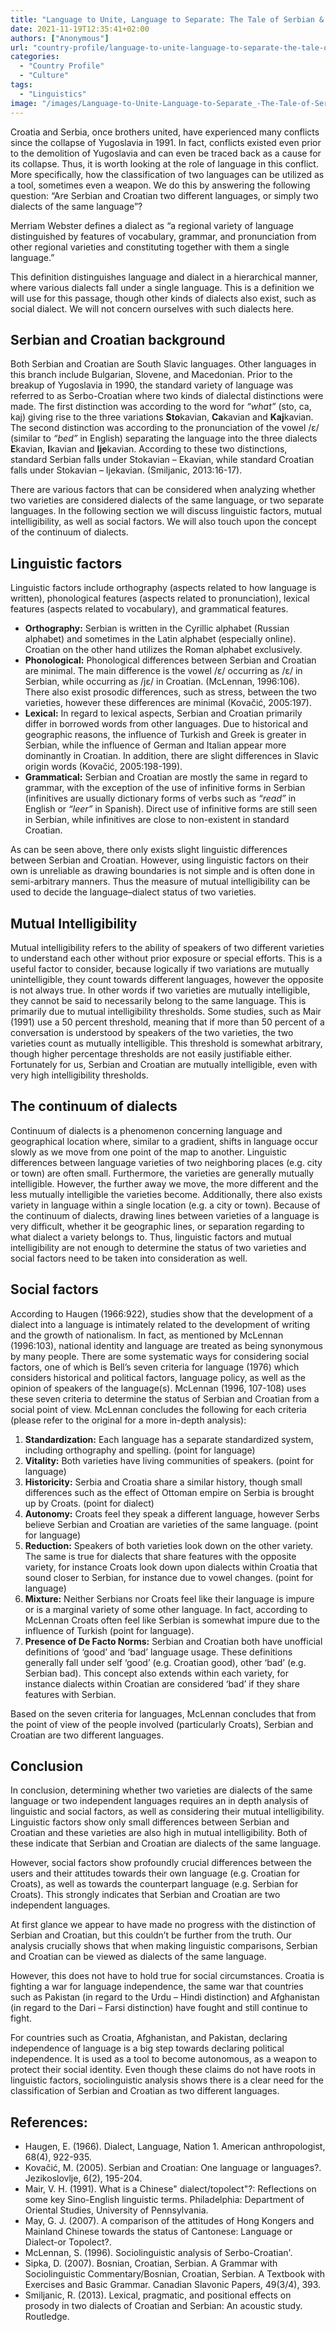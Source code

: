 ```yaml
---
title: "Language to Unite, Language to Separate: The Tale of Serbian & Croatian"
date: 2021-11-19T12:35:41+02:00
authors: ["Anonymous"]
url: "country-profile/language-to-unite-language-to-separate-the-tale-of-serbian-croatian"
categories: 
  - "Country Profile"
  - "Culture"
tags: 
  - "Linguistics"
image: "/images/Language-to-Unite-Language-to-Separate_-The-Tale-of-Serbian-Croatian--scaled.jpg"
---
```


Croatia and Serbia, once brothers united, have experienced many conflicts since the collapse of Yugoslavia in 1991. In fact, conflicts existed even prior to the demolition of Yugoslavia and can even be traced back as a cause for its collapse. Thus, it is worth looking at the role of language in this conflict. More specifically, how the classification of two languages can be utilized as a tool, sometimes even a weapon. We do this by answering the following question: “Are Serbian and Croatian two different languages, or simply two dialects of the same language”?

Merriam Webster defines a dialect as “a regional variety of language distinguished by features of vocabulary, grammar, and pronunciation from other regional varieties and constituting together with them a single language.”

This definition distinguishes language and dialect in a hierarchical manner, where various dialects fall under a single language. This is a definition we will use for this passage, though other kinds of dialects also exist, such as social dialect. We will not concern ourselves with such dialects here.

## **Serbian and Croatian background**

Both Serbian and Croatian are South Slavic languages. Other languages in this branch include Bulgarian, Slovene, and Macedonian. Prior to the breakup of Yugoslavia in 1990, the standard variety of language was referred to as Serbo-Croatian where two kinds of dialectal distinctions were made. The first distinction was according to the word for _“what”_ (sto, ca, kaj) giving rise to the three variations **Sto**kavian, **Ca**kavian and **Kaj**kavian. The second distinction was according to the pronunciation of the vowel /ɛ/ (similar to _“bed”_ in English) separating the language into the three dialects **E**kavian, **I**kavian and **Ije**kavian. According to these two distinctions, standard Serbian falls under Stokavian – Ekavian, while standard Croatian falls under Stokavian – Ijekavian. (Smiljanic, 2013:16-17).

There are various factors that can be considered when analyzing whether two varieties are considered dialects of the same language, or two separate languages. In the following section we will discuss linguistic factors, mutual intelligibility, as well as social factors. We will also touch upon the concept of the continuum of dialects.

## **Linguistic factors**

Linguistic factors include orthography (aspects related to how language is written), phonological features (aspects related to pronunciation), lexical features (aspects related to vocabulary), and grammatical features.

- **Orthography:** Serbian is written in the Cyrillic alphabet (Russian alphabet) and sometimes in the Latin alphabet (especially online). Croatian on the other hand utilizes the Roman alphabet exclusively.
- **Phonological:** Phonological differences between Serbian and Croatian are minimal. The main difference is the vowel /ɛ/ occurring as /ɛ/ in Serbian, while occurring as /jɛ/ in Croatian. (McLennan, 1996:106). There also exist prosodic differences, such as stress, between the two varieties, however these differences are minimal (Kovačić, 2005:197).
- **Lexical:** In regard to lexical aspects, Serbian and Croatian primarily differ in borrowed words from other languages. Due to historical and geographic reasons, the influence of Turkish and Greek is greater in Serbian, while the influence of German and Italian appear more dominantly in Croatian. In addition, there are slight differences in Slavic origin words (Kovačić, 2005:198-199).
- **Grammatical:** Serbian and Croatian are mostly the same in regard to grammar, with the exception of the use of infinitive forms in Serbian (infinitives are usually dictionary forms of verbs such as _“read”_ in English or _“leer”_ in Spanish). Direct use of infinitive forms are still seen in Serbian, while infinitives are close to non-existent in standard Croatian.

As can be seen above, there only exists slight linguistic differences between Serbian and Croatian. However, using linguistic factors on their own is unreliable as drawing boundaries is not simple and is often done in semi-arbitrary manners. Thus the measure of mutual intelligibility can be used to decide the language–dialect status of two varieties.

## **Mutual Intelligibility**

Mutual intelligibility refers to the ability of speakers of two different varieties to understand each other without prior exposure or special efforts. This is a useful factor to consider, because logically if two variations are mutually unintelligible, they count towards different languages, however the opposite is not always true. In other words if two varieties are mutually intelligible, they cannot be said to necessarily belong to the same language. This is primarily due to mutual intelligibility thresholds. Some studies, such as Mair (1991) use a 50 percent threshold, meaning that if more than 50 percent of a conversation is understood by speakers of the two varieties, the two varieties count as mutually intelligible. This threshold is somewhat arbitrary, though higher percentage thresholds are not easily justifiable either. Fortunately for us, Serbian and Croatian are mutually intelligible, even with very high intelligibility thresholds.

## **The continuum of dialects**

Continuum of dialects is a phenomenon concerning language and geographical location where, similar to a gradient, shifts in language occur slowly as we move from one point of the map to another. Linguistic differences between language varieties of two neighboring places (e.g. city or town) are often small. Furthermore, the varieties are generally mutually intelligible. However, the further away we move, the more different and the less mutually intelligible the varieties become. Additionally, there also exists variety in language within a single location (e.g. a city or town). Because of the continuum of dialects, drawing lines between varieties of a language is very difficult, whether it be geographic lines, or separation regarding to what dialect a variety belongs to. Thus, linguistic factors and mutual intelligibility are not enough to determine the status of two varieties and social factors need to be taken into consideration as well.

## **Social factors**

According to Haugen (1966:922), studies show that the development of a dialect into a language is intimately related to the development of writing and the growth of nationalism. In fact, as mentioned by McLennan (1996:103), national identity and language are treated as being synonymous by many people. There are some systematic ways for considering social factors, one of which is Bell’s seven criteria for language (1976) which considers historical and political factors, language policy, as well as the opinion of speakers of the language(s). McLennan (1996, 107-108) uses these seven criteria to determine the status of Serbian and Croatian from a social point of view. McLennan concludes the following for each criteria (please refer to the original for a more in-depth analysis):

1. **Standardization:** Each language has a separate standardized system, including orthography and spelling. (point for language)
2. **Vitality:** Both varieties have living communities of speakers. (point for language)
3. **Historicity:** Serbia and Croatia share a similar history, though small differences such as the effect of Ottoman empire on Serbia is brought up by Croats. (point for dialect)
4. **Autonomy:** Croats feel they speak a different language, however Serbs believe Serbian and Croatian are varieties of the same language. (point for language)
5. **Reduction:** Speakers of both varieties look down on the other variety. The same is true for dialects that share features with the opposite variety, for instance Croats look down upon dialects within Croatia that sound closer to Serbian, for instance due to vowel changes. (point for language)
6. **Mixture:** Neither Serbians nor Croats feel like their language is impure or is a marginal variety of some other language. In fact, according to McLennan Croats often feel like Serbian is somewhat impure due to the influence of Turkish (point for language).
7. **Presence of De Facto Norms:** Serbian and Croatian both have unofficial definitions of ‘good’ and ‘bad’ language usage. These definitions generally fall under self ‘good’ (e.g. Croatian good), other ‘bad’ (e.g. Serbian bad). This concept also extends within each variety, for instance dialects within Croatian are considered ‘bad’ if they share features with Serbian.

Based on the seven criteria for languages, McLennan concludes that from the point of view of the people involved (particularly Croats), Serbian and Croatian are two different languages.

## **Conclusion**

In conclusion, determining whether two varieties are dialects of the same language or two independent languages requires an in depth analysis of linguistic and social factors, as well as considering their mutual intelligibility. Linguistic factors show only small differences between Serbian and Croatian and these varieties are also high in mutual intelligibility. Both of these indicate that Serbian and Croatian are dialects of the same language.

However, social factors show profoundly crucial differences between the users and their attitudes towards their own language (e.g. Croatian for Croats), as well as towards the counterpart language (e.g. Serbian for Croats). This strongly indicates that Serbian and Croatian are two independent languages.

At first glance we appear to have made no progress with the distinction of Serbian and Croatian, but this couldn’t be further from the truth. Our analysis crucially shows that when making linguistic comparisons, Serbian and Croatian can be viewed as dialects of the same language.

However, this does not have to hold true for social circumstances. Croatia is fighting a war for language independence, the same war that countries such as Pakistan (in regard to the Urdu – Hindi distinction) and Afghanistan (in regard to the Dari – Farsi distinction) have fought and still continue to fight.

For countries such as Croatia, Afghanistan, and Pakistan, declaring independence of language is a big step towards declaring political independence. It is used as a tool to become autonomous, as a weapon to protect their social identity. Even though these claims do not have roots in linguistic factors, sociolinguistic analysis shows there is a clear need for the classification of Serbian and Croatian as two different languages.

## **References**:

- Haugen, E. (1966). Dialect, Language, Nation 1. American anthropologist, 68(4), 922-935.
- Kovačić, M. (2005). Serbian and Croatian: One language or languages?. Jezikoslovlje, 6(2), 195-204.
- Mair, V. H. (1991). What is a Chinese" dialect/topolect"?: Reflections on some key Sino-English linguistic terms. Philadelphia: Department of Oriental Studies, University of Pennsylvania.
- May, G. J. (2007). A comparison of the attitudes of Hong Kongers and Mainland Chinese towards the status of Cantonese: Language or Dialect-or Topolect?.
- McLennan, S. (1996). Sociolinguistic analysis of Serbo-Croatian'.
- Sipka, D. (2007). Bosnian, Croatian, Serbian. A Grammar with Sociolinguistic Commentary/Bosnian, Croatian, Serbian. A Textbook with Exercises and Basic Grammar. Canadian Slavonic Papers, 49(3/4), 393.
- Smiljanic, R. (2013). Lexical, pragmatic, and positional effects on prosody in two dialects of Croatian and Serbian: An acoustic study. Routledge.
